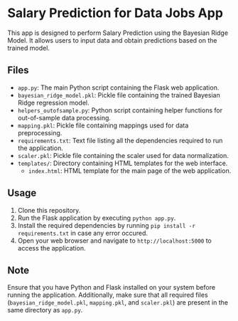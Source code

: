 # Salary Prediction for Data Jobs App

This app is designed to perform Salary Prediction using the Bayesian Ridge Model. It allows users to input data and obtain predictions based on the trained model.

## Files

- `app.py`: The main Python script containing the Flask web application.
- `bayesian_ridge_model.pkl`: Pickle file containing the trained Bayesian Ridge regression model.
- `helpers_outofsample.py`: Python script containing helper functions for out-of-sample data processing.
- `mapping.pkl`: Pickle file containing mappings used for data preprocessing.
- `requirements.txt`: Text file listing all the dependencies required to run the application.
- `scaler.pkl`: Pickle file containing the scaler used for data normalization.
- `templates/`: Directory containing HTML templates for the web interface.
  - `index.html`: HTML template for the main page of the web application.

## Usage

1. Clone this repository.
2.  Run the Flask application by executing `python app.py`.
3. Install the required dependencies by running `pip install -r requirements.txt` in case any error occured.
4. Open your web browser and navigate to `http://localhost:5000` to access the application.

## Note

Ensure that you have Python and Flask installed on your system before running the application. Additionally, make sure that all required files (`bayesian_ridge_model.pkl`, `mapping.pkl`, and `scaler.pkl`) are present in the same directory as `app.py`.
